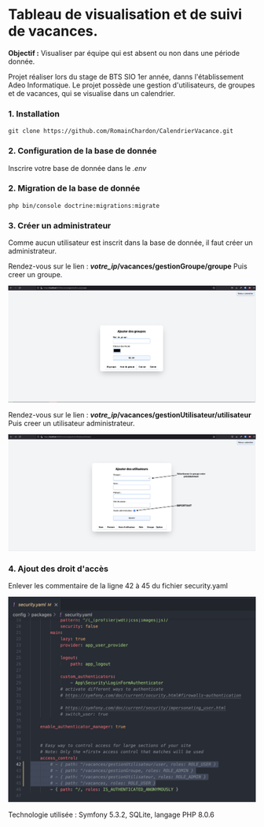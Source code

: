 # Tableau de visualisation et de suivi de vacances.

**Objectif :** Visualiser par équipe qui est absent ou non dans une période donnée.

Projet réaliser lors du stage de BTS SIO 1er année, danns l'établissement Adeo Informatique.
Le projet possède une gestion d'utilisateurs, de groupes et de vacances, qui se visualise dans un calendrier.

### 1. Installation ###
    git clone https://github.com/RomainChardon/CalendrierVacance.git

### 2. Configuration de la base de donnée ###
Inscrire votre base de donnée dans le *.env*

### 2. Migration de la base de donnée ###
    php bin/console doctrine:migrations:migrate

### 3. Créer un administrateur  ###
Comme aucun utilisateur est inscrit dans la base de donnée, il faut créer un administrateur.

Rendez-vous sur le lien : ***votre_ip*/vacances/gestionGroupe/groupe**
Puis creer un groupe.

![screenGroupe](/src/screenREADME/groupe.png)


Rendez-vous sur le lien : ***votre_ip*/vacances/gestionUtilisateur/utilisateur**
Puis creer un utilisateur administrateur.

![screenUser](/src/screenREADME/user.png)

### 4. Ajout des droit d'accès  ###
Enlever les commentaire de la ligne 42 à 45 du fichier security.yaml

![screenSecu](/src/screenREADME/secu.png)

Technologie utilisée : Symfony 5.3.2, SQLite, langage PHP 8.0.6
